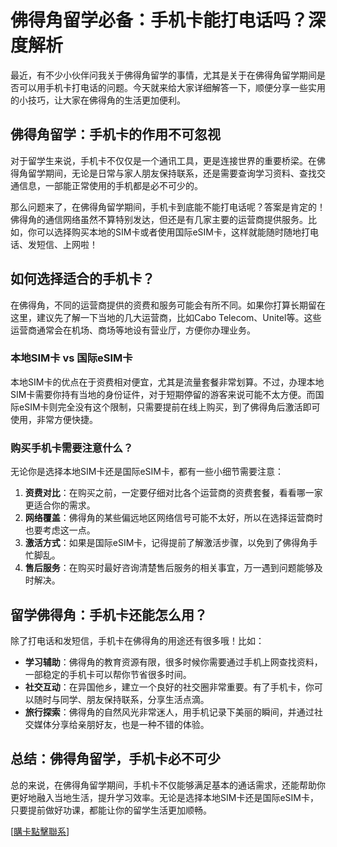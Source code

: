 # 佛得角留学必备：手机卡能打电话吗？深度解析

最近，有不少小伙伴问我关于佛得角留学的事情，尤其是关于在佛得角留学期间是否可以用手机卡打电话的问题。今天就来给大家详细解答一下，顺便分享一些实用的小技巧，让大家在佛得角的生活更加便利。

## 佛得角留学：手机卡的作用不可忽视

对于留学生来说，手机卡不仅仅是一个通讯工具，更是连接世界的重要桥梁。在佛得角留学期间，无论是日常与家人朋友保持联系，还是需要查询学习资料、查找交通信息，一部能正常使用的手机都是必不可少的。

那么问题来了，在佛得角留学期间，手机卡到底能不能打电话呢？答案是肯定的！佛得角的通信网络虽然不算特别发达，但还是有几家主要的运营商提供服务。比如，你可以选择购买本地的SIM卡或者使用国际eSIM卡，这样就能随时随地打电话、发短信、上网啦！

## 如何选择适合的手机卡？

在佛得角，不同的运营商提供的资费和服务可能会有所不同。如果你打算长期留在这里，建议先了解一下当地的几大运营商，比如Cabo Telecom、Unitel等。这些运营商通常会在机场、商场等地设有营业厅，方便你办理业务。

### 本地SIM卡 vs 国际eSIM卡

本地SIM卡的优点在于资费相对便宜，尤其是流量套餐非常划算。不过，办理本地SIM卡需要你持有当地的身份证件，对于短期停留的游客来说可能不太方便。而国际eSIM卡则完全没有这个限制，只需要提前在线上购买，到了佛得角后激活即可使用，非常方便快捷。

### 购买手机卡需要注意什么？

无论你是选择本地SIM卡还是国际eSIM卡，都有一些小细节需要注意：

1. **资费对比**：在购买之前，一定要仔细对比各个运营商的资费套餐，看看哪一家更适合你的需求。
2. **网络覆盖**：佛得角的某些偏远地区网络信号可能不太好，所以在选择运营商时也要考虑这一点。
3. **激活方式**：如果是国际eSIM卡，记得提前了解激活步骤，以免到了佛得角手忙脚乱。
4. **售后服务**：在购买时最好咨询清楚售后服务的相关事宜，万一遇到问题能够及时解决。

## 留学佛得角：手机卡还能怎么用？

除了打电话和发短信，手机卡在佛得角的用途还有很多哦！比如：

- **学习辅助**：佛得角的教育资源有限，很多时候你需要通过手机上网查找资料，一部稳定的手机卡可以帮你节省很多时间。
- **社交互动**：在异国他乡，建立一个良好的社交圈非常重要。有了手机卡，你可以随时与同学、朋友保持联系，分享生活点滴。
- **旅行探索**：佛得角的自然风光非常迷人，用手机记录下美丽的瞬间，并通过社交媒体分享给亲朋好友，也是一种不错的体验。

## 总结：佛得角留学，手机卡必不可少

总的来说，在佛得角留学期间，手机卡不仅能够满足基本的通话需求，还能帮助你更好地融入当地生活，提升学习效率。无论是选择本地SIM卡还是国际eSIM卡，只要提前做好功课，都能让你的留学生活更加顺畅。

[[購卡點擊聯系](https://t.me/s/esim1088)]